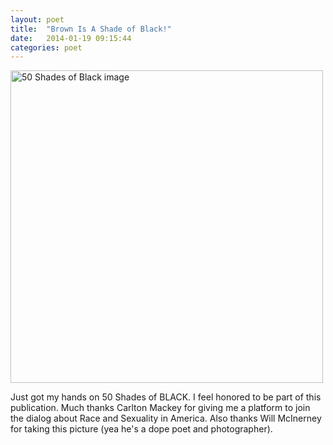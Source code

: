 ```yaml
---
layout: poet
title:  "Brown Is A Shade of Black!"
date:   2014-01-19 09:15:44
categories: poet
---
```


<!-- ![50 Shades of Black image](/images/50_shades.jpg) -->
<img src="/images/50_shades.jpg" alt="50 Shades of Black image" width=500/>

Just got my hands on 50 Shades of BLACK. I feel honored to be part of this publication. Much thanks Carlton Mackey for giving me a platform to join the dialog about Race and Sexuality in America. Also thanks Will McInerney for taking this picture (yea he's a dope poet and photographer).